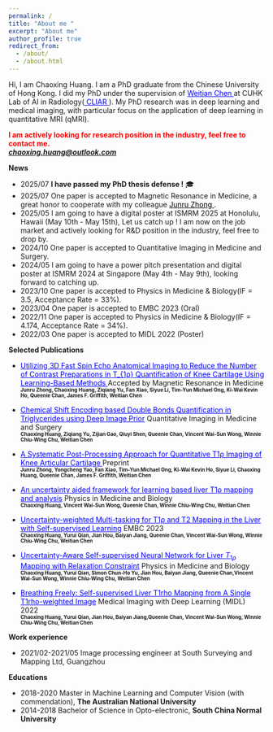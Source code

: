 ```yaml
---
permalink: /
title: "About me "
excerpt: "About me"
author_profile: true
redirect_from: 
  - /about/
  - /about.html
---
```

Hi, I am Chaoxing Huang. I am a PhD graduate from the Chinese University of Hong Kong. I did my PhD under the supervision of <a href="https://https://www.diir.cuhk.edu.hk/staff/weitian-chen/" style="color: blue; text-decoration: underline;text-decoration-style: solid;"> Weitian Chen </a> at CUHK Lab of AI in Radiology(<a href="https://www.diir.cuhk.edu.hk/research/artificial-intelligence/" style="color: blue; text-decoration-style: solid;"> CLIAR </a> ). My PhD research was in deep learning and medical imaging, with particular focus on the application of deep learning in quantitative MRI (qMRI). 

  
 **<span style="color:red"> I am actively looking for research position in the industry, feel free to contact me. </span>**  
 ***<span style="color:blue">chaoxing.huang@outlook.com</span>***

   
 

    
      
        
          
            
            
  
 **News**  
   * 2025/07 **I have passed my PhD thesis defense !** 🎓  
   * 2025/07 One paper is accepted to Magnetic Resonance in Medicine, a great honor to cooperate with my colleague <a href="https://junruzhong.com/" style="color: black; text-decoration: underline;text-decoration-style: solid;"> Junru Zhong </a>. 
   * 2025/05 I am going to have a digital poster at ISMRM 2025 at Honolulu, Hawaii (May 10th - May 15th), Let us catch up ! I am now on the job market and actively looking for R&D position in the industry, feel free to drop by. 
   * 2024/10 One paper is accepted to Quantitative Imaging in Medicine and Surgery. 
   * 2024/05 I am going to have a power pitch presentation and digital poster at ISMRM 2024 at Singapore (May 4th - May 9th), looking forward to catching up.
   * 2023/10 One paper is accepted to Physics in Medicine & Biology(IF = 3.5, Acceptance Rate = 33%).  
   * 2023/04 One paper is accepted to EMBC 2023 (Oral)  
   * 2022/11 One paper is accepted to Physics in Medicine & Biology(IF = 4.174, Acceptance Rate = 34%).
   * 2022/03 One paper is accepted to MIDL 2022 (Poster)  
  
  
 **Selected Publications**  
 
 * <a href="https://arxiv.org/abs/2502.08973" style="color: blue; text-decoration: underline;text-decoration-style: solid;"> Utilizing 3D Fast Spin Echo Anatomical Imaging to Reduce the Number of Contrast Preparations in T_{1ρ} Quantification of Knee Cartilage Using Learning-Based Methods </a>       Accepted by Magnetic Resonance in Medicine  
  **<span style="font-size:0.7em;"> Junru Zhong, Chaoxing Huang, Ziqiang Yu, Fan Xiao, Siyue Li, Tim-Yun Michael Ong, Ki-Wai Kevin Ho, Queenie Chan, James F. Griffith, Weitian Chen </span>**

 * <a href="https://qims.amegroups.org/article/view/132364/html" style="color: blue; text-decoration: underline;text-decoration-style: solid;"> Chemical Shift Encoding based Double Bonds Quantification in Triglycerides using Deep Image Prior</a>  Quantitative Imaging in Medicine and Surgery   
  **<span style="font-size:0.7em;"> Chaoxing Huang, Ziqiang Yu, Zijian Gao, Qiuyi Shen, Queenie Chan, Vincent Wai-Sun Wong, Winnie Chiu-Wing Chu, Weitian Chen</span>**
   
 * <a href="https://arxiv.org/abs/2409.12600" style="color: blue; text-decoration: underline;text-decoration-style: solid;"> A Systematic Post-Processing Approach for Quantitative T1ρ Imaging of Knee Articular Cartilage </a>  Preprint  
  **<span style="font-size:0.7em;"> Junru Zhong, Yongcheng Yao, Fan Xiao, Tim-Yun Michael Ong, Ki-Wai Kevin Ho, Siyue Li, Chaoxing Huang, Queenie Chan, James F. Griffith, Weitian Chen</span>**
   
  * <a href="https://iopscience.iop.org/article/10.1088/1361-6560/ad027e/meta" style="color: blue; text-decoration: underline;text-decoration-style: solid;">An uncertainty aided framework for learning based liver T1ρ mapping and analysis</a>  Physics in Medicine and Biology  
     **<span style="font-size:0.7em;"> Chaoxing Huang, Vincent Wai-Sun Wong, Queenie Chan, Winnie Chiu-Wing Chu, Weitian Chen</span>**
    
  *   <a href="https://ieeexplore.ieee.org/abstract/document/10340640" style="color: blue; text-decoration: underline;text-decoration-style: solid;"> Uncertainty-weighted Multi-tasking for T1ρ and T2 Mapping in the Liver with Self-supervised Learning</a>  EMBC 2023  
  **<span style="font-size:0.7em;"> Chaoxing Huang, Yurui Qian, Jian Hou, Baiyan Jiang, Queenie Chan, Vincent Wai-Sun Wong, Winnie Chiu-Wing Chu, Weitian Chen</span>**

 * <a href="https://iopscience.iop.org/article/10.1088/1361-6560/ac9e3e/meta" style="color: blue; text-decoration: underline;text-decoration-style: solid;"> Uncertainty-Aware Self-supervised Neural Network for Liver $T_ {1\rho}$ Mapping with Relaxation Constraint</a>  Physics in Medicine and Biology    
  **<span style="font-size:0.7em;"> Chaoxing Huang, Yurui Qian, Simon Chun-Ho Yu, Jian Hou, Baiyan Jiang, Queenie Chan,Vincent Wai-Sun Wong, Winnie Chiu-Wing Chu, Weitian Chen</span>**

* <a href="https://proceedings.mlr.press/v172/huang22a.html" style="color: blue; text-decoration: underline;text-decoration-style: solid;"> Breathing Freely: Self-supervised Liver T1rho Mapping from A Single T1rho-weighted Image</a>  Medical Imaging with Deep Learning (MIDL) 2022   
  **<span style="font-size:0.7em;"> Chaoxing Huang, Yurui Qian, Jian Hou, Baiyan Jiang,Queenie Chan, Vincent Wai-Sun Wong, Winnie Chiu-Wing Chu, Weitian Chen</span>**  
 
 

 **Work experience**  
 * 2021/02-2021/05  Image processing engineer at South Surveying and Mapping Ltd, Guangzhou
   
  **Educations**  
  * 2018-2020 Master in Machine Learning and Computer Vision (with commendation), **The Australian National University**
  * 2014-2018 Bachelor of Science in Opto-electronic, **South China Normal University**  
